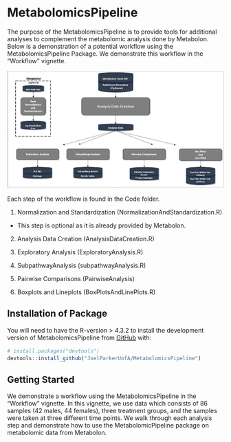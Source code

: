 
<!-- README.md is generated from README.Rmd. Please edit that file -->

# MetabolomicsPipeline

<!-- badges: start -->
<!-- badges: end -->

The purpose of the MetabolomicsPipeline is to provide tools for
additional analyses to complement the metabolomic analysis done by
Metabolon. Below is a demonstration of a potential workflow using the
MetabolomicsPipeline Package. We demonstrate this workflow in the
“Workflow” vignette.

<img src="Workflow.png"/>

Each step of the workflow is found in the Code folder.

1.  Normalization and Standardization
    (NormalizationAndStandardization.R)

- This step is optional as it is already provided by Metabolon.

2.  Analysis Data Creation (AnalysisDataCreation.R)

3.  Exploratory Analysis (ExploratoryAnalysis.R)

4.  SubpathwayAnalysis (subpathwayAnalysis.R)

5.  Pairwise Comparisons (PairwiseAnalysis)

6.  Boxplots and Lineplots (BoxPlotsAndLinePlots.R)

## Installation of Package

You will need to have the R-version \> 4.3.2 to install the development
version of MetabolomicsPipeline from [GitHub](https://github.com/) with:

``` r
# install.packages("devtools")
devtools::install_github("JoelParkerUofA/MetabolomicsPipeline")
```

## Getting Started

We demonstrate a workflow using the MetabolomicsPipeline in the
“Workflow” vignette. In this vignette, we use data which consists of 86
samples (42 males, 44 females), three treatment groups, and the samples
were taken at three different time points. We walk through each analysis
step and demonstrate how to use the MetabolomicPipeline package on
metabolomic data from Metabolon.

